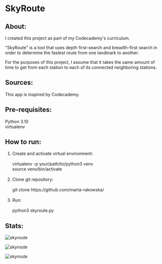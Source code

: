 # SkyRoute

## About:

I created this project as part of my Codecademy's curriculum. 

"SkyRoute" is a tool that uses depth first-search and breadth-first search in order to determine the fastest route from one landmark to another.

For the purposes of this project, I assume that it takes the same amount of time to get from each station to each of its connected neighboring stations.
  
## Sources:

<p>This app is inspired by Codecademy.</p>

## Pre-requisites:

Python 3.10<br>
virtualenv

## How to run:

<ol>
  <li>Create and activate virtual environment:<br><br>
      virtualenv -p your/path/to/python3 venv<br>
      source venv/bin/activate<br><br>
  <li>Clone git repository:<br><br>
      git clone https://github.com/marta-rakowska/<br><br>
  <li>Run:<br><br>
      python3 skyroute.py <br>        
</ol>

## Stats:

![skyroute](https://img.shields.io/github/languages/top/marta-rakowska/skyroute)

![skyroute](https://img.shields.io/github/license/marta-rakowska/skyroute.svg)

![skyroute](https://img.shields.io/github/watchers/marta-rakowska/skyroute.svg)
